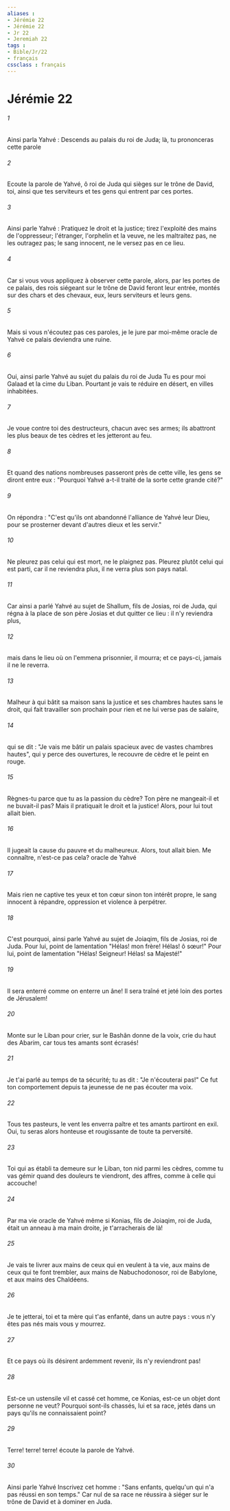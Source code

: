 ```yaml
---
aliases : 
- Jérémie 22
- Jérémie 22
- Jr 22
- Jeremiah 22
tags : 
- Bible/Jr/22
- français
cssclass : français
---
```


# Jérémie 22

###### 1
Ainsi parla Yahvé : Descends au palais du roi de Juda; là, tu prononceras cette parole
###### 2
Ecoute la parole de Yahvé, ô roi de Juda qui sièges sur le trône de David, toi, ainsi que tes serviteurs et tes gens qui entrent par ces portes.
###### 3
Ainsi parle Yahvé : Pratiquez le droit et la justice; tirez l'exploité des mains de l'oppresseur; l'étranger, l'orphelin et la veuve, ne les maltraitez pas, ne les outragez pas; le sang innocent, ne le versez pas en ce lieu.
###### 4
Car si vous vous appliquez à observer cette parole, alors, par les portes de ce palais, des rois siégeant sur le trône de David feront leur entrée, montés sur des chars et des chevaux, eux, leurs serviteurs et leurs gens.
###### 5
Mais si vous n'écoutez pas ces paroles, je le jure par moi-même oracle de Yahvé ce palais deviendra une ruine.
###### 6
Oui, ainsi parle Yahvé au sujet du palais du roi de Juda Tu es pour moi Galaad et la cime du Liban. Pourtant je vais te réduire en désert, en villes inhabitées.
###### 7
Je voue contre toi des destructeurs, chacun avec ses armes; ils abattront les plus beaux de tes cèdres et les jetteront au feu.
###### 8
Et quand des nations nombreuses passeront près de cette ville, les gens se diront entre eux : "Pourquoi Yahvé a-t-il traité de la sorte cette grande cité?"
###### 9
On répondra : "C'est qu'ils ont abandonné l'alliance de Yahvé leur Dieu, pour se prosterner devant d'autres dieux et les servir."
###### 10
Ne pleurez pas celui qui est mort, ne le plaignez pas. Pleurez plutôt celui qui est parti, car il ne reviendra plus, il ne verra plus son pays natal.
###### 11
Car ainsi a parlé Yahvé au sujet de Shallum, fils de Josias, roi de Juda, qui régna à la place de son père Josias et dut quitter ce lieu : il n'y reviendra plus,
###### 12
mais dans le lieu où on l'emmena prisonnier, il mourra; et ce pays-ci, jamais il ne le reverra.
###### 13
Malheur à qui bâtit sa maison sans la justice et ses chambres hautes sans le droit, qui fait travailler son prochain pour rien et ne lui verse pas de salaire,
###### 14
qui se dit : "Je vais me bâtir un palais spacieux avec de vastes chambres hautes", qui y perce des ouvertures, le recouvre de cèdre et le peint en rouge.
###### 15
Règnes-tu parce que tu as la passion du cèdre? Ton père ne mangeait-il et ne buvait-il pas? Mais il pratiquait le droit et la justice! Alors, pour lui tout allait bien.
###### 16
Il jugeait la cause du pauvre et du malheureux. Alors, tout allait bien. Me connaître, n'est-ce pas cela? oracle de Yahvé 
###### 17
Mais rien ne captive tes yeux et ton cœur sinon ton intérêt propre, le sang innocent à répandre, oppression et violence à perpétrer.
###### 18
C'est pourquoi, ainsi parle Yahvé au sujet de Joiaqim, fils de Josias, roi de Juda. Pour lui, point de lamentation "Hélas! mon frère! Hélas! ô sœur!" Pour lui, point de lamentation "Hélas! Seigneur! Hélas! sa Majesté!"
###### 19
Il sera enterré comme on enterre un âne! Il sera traîné et jeté loin des portes de Jérusalem!
###### 20
Monte sur le Liban pour crier, sur le Bashân donne de la voix, crie du haut des Abarim, car tous tes amants sont écrasés!
###### 21
Je t'ai parlé au temps de ta sécurité; tu as dit : "Je n'écouterai pas!" Ce fut ton comportement depuis ta jeunesse de ne pas écouter ma voix.
###### 22
Tous tes pasteurs, le vent les enverra paître et tes amants partiront en exil. Oui, tu seras alors honteuse et rougissante de toute ta perversité.
###### 23
Toi qui as établi ta demeure sur le Liban, ton nid parmi les cèdres, comme tu vas gémir quand des douleurs te viendront, des affres, comme à celle qui accouche!
###### 24
Par ma vie oracle de Yahvé même si Konias, fils de Joiaqim, roi de Juda, était un anneau à ma main droite, je t'arracherais de là!
###### 25
Je vais te livrer aux mains de ceux qui en veulent à ta vie, aux mains de ceux qui te font trembler, aux mains de Nabuchodonosor, roi de Babylone, et aux mains des Chaldéens.
###### 26
Je te jetterai, toi et ta mère qui t'as enfanté, dans un autre pays : vous n'y êtes pas nés mais vous y mourrez.
###### 27
Et ce pays où ils désirent ardemment revenir, ils n'y reviendront pas!
###### 28
Est-ce un ustensile vil et cassé cet homme, ce Konias, est-ce un objet dont personne ne veut? Pourquoi sont-ils chassés, lui et sa race, jetés dans un pays qu'ils ne connaissaient point?
###### 29
Terre! terre! terre! écoute la parole de Yahvé.
###### 30
Ainsi parle Yahvé Inscrivez cet homme : "Sans enfants, quelqu'un qui n'a pas réussi en son temps." Car nul de sa race ne réussira à siéger sur le trône de David et à dominer en Juda.
